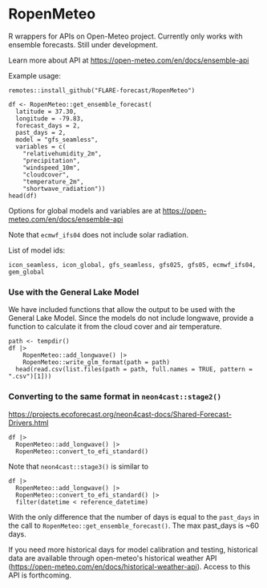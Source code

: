 # RopenMeteo

R wrappers for APIs on Open-Meteo project.  Currently only works with ensemble forecasts.  Still under development.

Learn more about API at https://open-meteo.com/en/docs/ensemble-api

Example usage:

```
remotes::install_github("FLARE-forecast/RopenMeteo")

df <- RopenMeteo::get_ensemble_forecast(
  latitude = 37.30,
  longitude = -79.83,
  forecast_days = 2,
  past_days = 2,
  model = "gfs_seamless",
  variables = c(
    "relativehumidity_2m",
    "precipitation",
    "windspeed_10m",
    "cloudcover",
    "temperature_2m",
    "shortwave_radiation"))
head(df)
```

Options for global models and variables are at https://open-meteo.com/en/docs/ensemble-api

Note that `ecmwf_ifs04` does not include solar radiation.  

List of model ids: 

```
icon_seamless, icon_global, gfs_seamless, gfs025, gfs05, ecmwf_ifs04, gem_global
```

### Use with the General Lake Model

We have included functions that allow the output to be used with the General Lake Model.
Since the models do not include longwave, provide a function to calculate it from the cloud cover and air temperature.

```
path <- tempdir()
df |> 
    RopenMeteo::add_longwave() |>
    RopenMeteo::write_glm_format(path = path)
  head(read.csv(list.files(path = path, full.names = TRUE, pattern = ".csv")[1]))
```

### Converting to the same format in `neon4cast::stage2()`

https://projects.ecoforecast.org/neon4cast-docs/Shared-Forecast-Drivers.html

```
df |>
  RopenMeteo::add_longwave() |>
  RopenMeteo::convert_to_efi_standard()
```

Note that `neon4cast::stage3()` is similar to

```
df |>
  RopenMeteo::add_longwave() |>
  RopenMeteo::convert_to_efi_standard() |> 
  filter(datetime < reference_datetime)
```

With the only difference that the number of days is equal to the `past_days` in the call to `RopenMeteo::get_ensemble_forecast()`.  The max past_days is ~60 days.

If you need more historical days for model calibration and testing, historical data are available through open-meteo's historical weather API (https://open-meteo.com/en/docs/historical-weather-api).  Access to this API is forthcoming.



